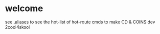 # welcome

see [.aliases](.aliases) to see the hot-list of hot-route cmds to make CD & COINS dev 2cool4skool